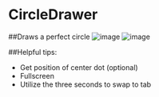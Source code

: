 # CircleDrawer
##Draws a perfect circle
![image](https://github.com/CloudZeno/CircleDrawer/assets/87767391/2cea89d0-437f-4c75-a228-deba4372b28c)
![image](https://github.com/CloudZeno/CircleDrawer/assets/87767391/38cd59c3-a10b-455b-9211-7d15ba2d6f3b)

##Helpful tips:
- Get position of center dot (optional)
- Fullscreen
- Utilize the three seconds to swap to tab


